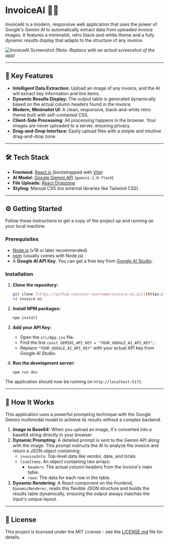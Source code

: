 # InvoiceAI 📄✨

InvoiceAI is a modern, responsive web application that uses the power of Google's Gemini AI to automatically extract data from uploaded invoice images. It features a minimalist, retro black-and-white theme and a fully dynamic results display that adapts to the structure of any invoice.

![InvoiceAI Screenshot](<img width="1133" height="839" alt="image" src="https://github.com/user-attachments/assets/a77fa8b2-9486-4cd5-9dc6-e1b3d5048e58" />
) 
*(Note: Replace with an actual screenshot of the app)*

---

## 🚀 Key Features

* **Intelligent Data Extraction:** Upload an image of any invoice, and the AI will extract key information and line items.
* **Dynamic Results Display:** The output table is generated dynamically based on the actual column headers found in the invoice.
* **Modern, Minimalist UI:** A clean, responsive, black-and-white retro theme built with self-contained CSS.
* **Client-Side Processing:** All processing happens in the browser. Your images are never uploaded to a server, ensuring privacy.
* **Drag-and-Drop Interface:** Easily upload files with a simple and intuitive drag-and-drop zone.

---

## 🛠️ Tech Stack

* **Frontend:** [React.js](https://reactjs.org/) (bootstrapped with [Vite](https://vitejs.dev/))
* **AI Model:** [Google Gemini API](https://ai.google.dev/) (`gemini-2.0-flash`)
* **File Uploads:** [React Dropzone](https://react-dropzone.js.org/)
* **Styling:** Manual CSS (no external libraries like Tailwind CSS)

---

## ⚙️ Getting Started

Follow these instructions to get a copy of the project up and running on your local machine.

### Prerequisites

* [Node.js](https://nodejs.org/) (v18 or later recommended)
* [npm](https://www.npmjs.com/) (usually comes with Node.js)
* A **Google AI API Key**. You can get a free key from [Google AI Studio](https://aistudio.google.com/app/apikey).

### Installation

1.  **Clone the repository:**
    ```bash
    git clone [https://github.com/your-username/invoice-ai.git](https://github.com/your-username/invoice-ai.git)
    cd invoice-ai
    ```

2.  **Install NPM packages:**
    ```bash
    npm install
    ```

3.  **Add your API Key:**
    * Open the `src/App.jsx` file.
    * Find the line `const GEMINI_API_KEY = "YOUR_GOOGLE_AI_API_KEY";`.
    * Replace `"YOUR_GOOGLE_AI_API_KEY"` with your actual API key from Google AI Studio.

4.  **Run the development server:**
    ```bash
    npm run dev
    ```

The application should now be running on `http://localhost:5173`.

---

## 🤖 How It Works

This application uses a powerful prompting technique with the Google Gemini multimodal model to achieve its results without a complex backend.

1.  **Image to Base64:** When you upload an image, it's converted into a base64 string directly in your browser.
2.  **Dynamic Prompting:** A detailed prompt is sent to the Gemini API along with the image. This prompt instructs the AI to analyze the invoice and return a JSON object containing:
    * `invoiceInfo`: Top-level data like vendor, date, and totals.
    * `lineItems`: An object containing two arrays:
        * `headers`: The actual column headers from the invoice's main table.
        * `rows`: The data for each row in the table.
3.  **Dynamic Rendering:** A React component on the frontend, `DynamicRenderer`, reads this flexible JSON structure and builds the results table dynamically, ensuring the output always matches the input's unique layout.

---

## 📄 License

This project is licensed under the MIT License - see the [LICENSE.md](LICENSE.md) file for details.
